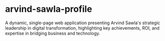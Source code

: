 # arvind-sawla-profile
A dynamic, single-page web application presenting Arvind Sawla's strategic leadership in digital transformation, highlighting key achievements, ROI, and expertise in bridging business and technology.
